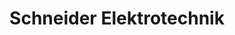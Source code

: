 ---
title: "Schneider Elektrotechnik"
url: /neuenmarkt/schneider-elektrotechnik/
shop: Elektrisch
---